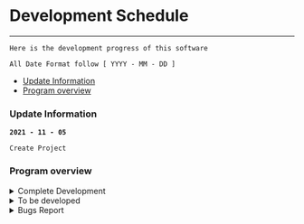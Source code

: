 # Development Schedule
---
```
Here is the development progress of this software

All Date Format follow [ YYYY - MM - DD ]
```

- [Update Information](#update-information)
- [Program overview](#program-overview)

### Update Information

**`2021 - 11 - 05`**
``` 
Create Project
```

### Program overview


<details>
   <summary> Complete Development </summary>

 `The progress of the software has been developed`


| DATE | CONTENT |REMARK|
|:---:|:---:|:---:|
|2021 - 11 - 05|Create Project||

</details>

<details>
   <summary> To be developed </summary>


  `Features waiting to be developed`

| DATE | CONTENT |REMARK|STATUS|
|:---:|:--:|:---:|:---:|
| 2021 - 11 - 10 |Record the history playing|[issues #3](https://github.com/SeeChen/TermProject_MediaPlayer/issues/3)|![GitHub](https://img.shields.io/badge/WATING-yellow?style=flat)|

</details>


<details>
   <summary> Bugs Report </summary>

  `Bugs waiting to be fixed`

| DATE | CONTENT |Problem Numbers|Status|
|:---:|:--:|:---:|:---:|
| 2021 - 11 - 10|有时打开视频后需要黑屏，需要重新打开文件|[issues #1](https://github.com/SeeChen/TermProject_MediaPlayer/issues/1)|![GitHub](https://img.shields.io/badge/WATING-yellow?style=flat)|
|2021 - 11 - 11|使用 ESC 键关闭全屏后，下次进入全屏需要点击两次|[issues #1](https://github.com/SeeChen/TermProject_MediaPlayer/issues/2)|![GitHub](https://img.shields.io/badge/NEW-red?style=flat)|

</details>

<!-- Label for to developer -->
<!--![GitHub](https://img.shields.io/badge/COMPLETE-sussex?style=flat)--><!--complete the function development-->
<!--![GitHub](https://img.shields.io/badge/WATING-yellow?style=flat)--><!--already know and wating to development-->
<!--![GitHub](https://img.shields.io/badge/NEW-red?style=flat)--><!--new request-->

<!-- Label for bugs -->
<!--![GitHub](https://img.shields.io/badge/FIXED-sussex?style=flat)--><!--bug fixed-->
<!--![GitHub](https://img.shields.io/badge/WATING-yellow?style=flat)--><!--bugs watting to fix-->
<!--![GitHub](https://img.shields.io/badge/NEW-red?style=flat)--><!-new bugs report-->
